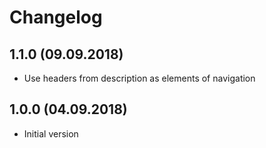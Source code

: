 # Changelog

## 1.1.0 (09.09.2018)

* Use headers from description as elements of navigation

## 1.0.0 (04.09.2018)

* Initial version
